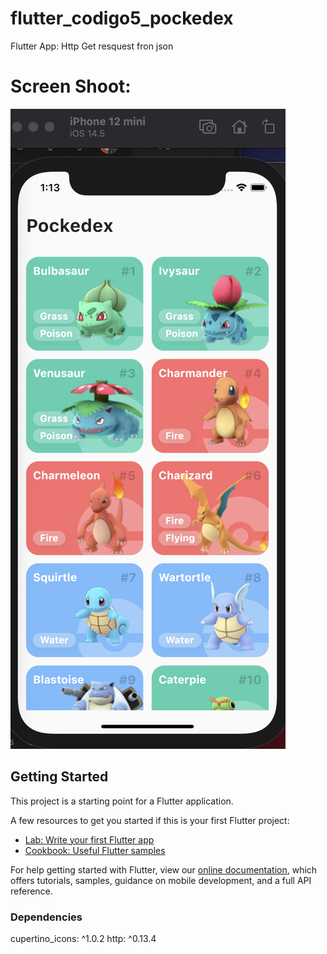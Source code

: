 # flutter_codigo5_pockedex

Flutter App: Http Get resquest fron json

# Screen Shoot:

![Screenshot-pokedex-homepage](/assets/images/Pokedex-homepage.png)


## Getting Started



This project is a starting point for a Flutter application.

A few resources to get you started if this is your first Flutter project:

- [Lab: Write your first Flutter app](https://flutter.dev/docs/get-started/codelab)
- [Cookbook: Useful Flutter samples](https://flutter.dev/docs/cookbook)

For help getting started with Flutter, view our
[online documentation](https://flutter.dev/docs), which offers tutorials,
samples, guidance on mobile development, and a full API reference.

### Dependencies

cupertino_icons: ^1.0.2
http: ^0.13.4
